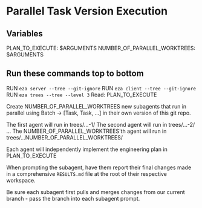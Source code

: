 # Parallel Task Version Execution

## Variables
PLAN_TO_EXECUTE: $ARGUMENTS
NUMBER_OF_PARALLEL_WORKTREES: $ARGUMENTS

## Run these commands top to bottom
RUN `eza server --tree --git-ignore`
RUN `eza client --tree --git-ignore`
RUN `eza trees --tree --level 3`
Read: PLAN_TO_EXECUTE

Create NUMBER_OF_PARALLEL_WORKTREES new subagents that run in parallel using Batch -> [Task, Task, ...] in their own version of this git repo.

The first agent will run in trees/...-1/
The second agent will run in trees/...-2/
...
The NUMBER_OF_PARALLEL_WORKTREES'th agent will run in trees/...NUMBER_OF_PARALLEL_WORKTREES/

Each agent will independently implement the engineering plan in PLAN_TO_EXECUTE

When prompting the subagent, have them report their final changes made in a comprehensive `RESULTS.md` file at the root of their respective workspace.

Be sure each subagent first pulls and merges changes from our current branch - pass the branch into each subagent prompt.